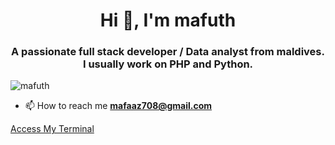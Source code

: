 <h1 align="center">Hi 👋, I'm mafuth</h1>
<h3 align="center">A passionate full stack developer / Data analyst from maldives. I usually work on PHP and Python.</h3>

<p align="left"> <img src="https://komarev.com/ghpvc/?username=mafuth&label=Profile%20views&color=0e75b6&style=flat-square" alt="mafuth" /> </p>

- 📫 How to reach me **mafaaz708@gmail.com**

<a href="https://mafuth.github.io/my-site/" target="_blank"> Access My Terminal </a>

<!-- <p><img align="left" src="https://github-readme-stats.vercel.app/api/top-langs?username=mafuth&show_icons=true&theme=dark&locale=en&layout=compact" alt="mafuth" /></p>

<p><img align="center" src="https://github-readme-stats.vercel.app/api?username=mafuth&show_icons=true&theme=dark&locale=en" alt="mafuth" /></p>

<p><img align="center" src="https://github-readme-streak-stats.herokuapp.com/?user=mafuth&theme=dark" alt="mafuth" /></p> -->
